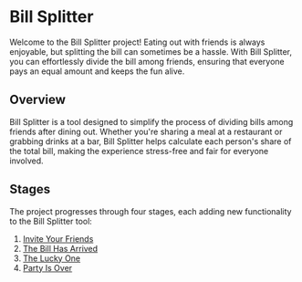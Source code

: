 # Bill Splitter

Welcome to the Bill Splitter project! Eating out with friends is always enjoyable, but splitting the bill can sometimes be a hassle. With Bill Splitter, you can effortlessly divide the bill among friends, ensuring that everyone pays an equal amount and keeps the fun alive.

## Overview

Bill Splitter is a tool designed to simplify the process of dividing bills among friends after dining out. Whether you're sharing a meal at a restaurant or grabbing drinks at a bar, Bill Splitter helps calculate each person's share of the total bill, making the experience stress-free and fair for everyone involved.


## Stages

The project progresses through four stages, each adding new functionality to the Bill Splitter tool:

1. [Invite Your Friends](https://hyperskill.org/projects/175/stages/901/implement)
2. [The Bill Has Arrived](https://hyperskill.org/projects/175/stages/902/implement)
3. [The Lucky One](https://hyperskill.org/projects/175/stages/903/implement)
4. [Party Is Over](https://hyperskill.org/projects/175/stages/904/implement)
